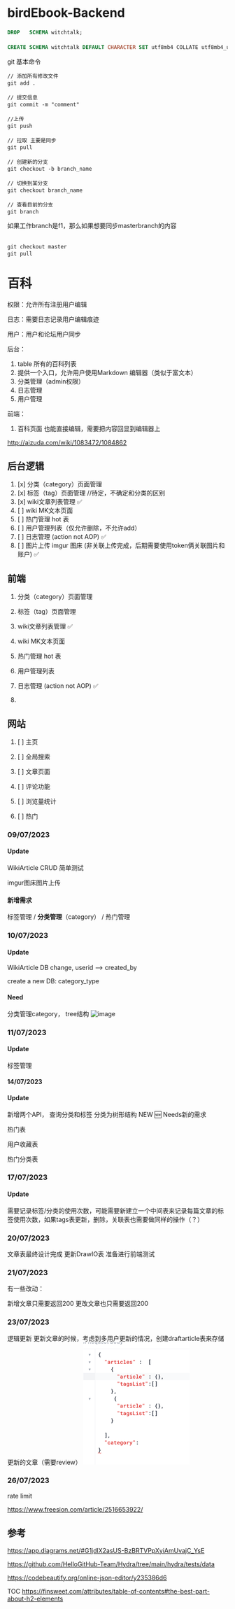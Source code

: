 # birdEbook-Backend

```sql
DROP   SCHEMA witchtalk;

CREATE SCHEMA witchtalk DEFAULT CHARACTER SET utf8mb4 COLLATE utf8mb4_unicode_ci;

```
git 基本命令

```shell
// 添加所有修改文件
git add .

// 提交信息
git commit -m "comment"

//上传
git push

// 拉取 主要是同步
git pull

// 创建新的分支
git checkout -b branch_name

// 切换到某分支
git checkout branch_name

// 查看目前的分支
git branch

```

如果工作branch是f1，那么如果想要同步masterbranch的内容

```shell

git checkout master
git pull

```

# 百科

权限：允许所有注册用户编辑

日志：需要日志记录用户编辑痕迹

用户：用户和论坛用户同步

后台：

1. table 所有的百科列表
2. 提供一个入口，允许用户使用Markdown 编辑器（类似于富文本）
3. 分类管理（admin权限）
4. 日志管理
5. 用户管理

前端：

1. 百科页面 也能直接编辑，需要把内容回显到编辑器上



http://aizuda.com/wiki/1083472/1084862





##  后台逻辑

1. [x] 分类（category）页面管理
2. [x] 标签（tag）页面管理  //待定，不确定和分类的区别
3. [x] wiki文章列表管理 ✅
4. [ ] wiki MK文本页面
5. [ ] 热门管理 hot 表
6. [ ] 用户管理列表（仅允许删除，不允许add）
7. [ ] 日志管理 (action not AOP) ✅
8. [ ] 图片上传 imgur 图床 (非关联上传完成，后期需要使用token俩关联图片和账户) ✅



## 前端

1. 分类（category）页面管理

2. 标签（tag）页面管理

3. wiki文章列表管理 ✅

4. wiki MK文本页面

5. 热门管理 hot 表

6. 用户管理列表

7. 日志管理 (action not AOP) ✅


1.

## 网站

1. [ ] 主页

2. [ ] 全局搜索

3. [ ] 文章页面

4. [ ] 评论功能

5. [ ] 浏览量统计

6. [ ] 热门


### 09/07/2023

#### Update

WikiArticle CRUD 简单测试

imgur图床图片上传



#### 新增需求

标签管理 / **分类管理**（category） / 热门管理




###  10/07/2023

#### Update

WikiArticle DB change, userid --> created_by

create a new DB: category_type

#### Need

分类管理category， tree结构
<img width="256" alt="image" src="https://github.com/Amber916Young/birdEbook-Backend/assets/57694784/6ae81838-e15b-4c8f-9c09-85781f6f8ee9">



###  11/07/2023

#### Update

标签管理

####  14/07/2023

#### Update
新增两个API， 查询分类和标签
分类为树形结构
NEW 🆕 Needs新的需求

热门表

用户收藏表

热门分类表

###  17/07/2023

#### Update

需要记录标签/分类的使用次数，可能需要新建立一个中间表来记录每篇文章的标签使用次数，如果tags表更新，删除，关联表也需要做同样的操作（？）

###  20/07/2023
文章表最终设计完成
更新DrawIO表
准备进行前端测试

###  21/07/2023
有一些改动：

新增文章只需要返回200
更改文章也只需要返回200

###  23/07/2023

逻辑更新
更新文章的时候，考虑到多用户更新的情况，创建draftarticle表来存储更新的文章（需要review）
![img.png](img.png)


### 26/07/2023
rate limit 

https://www.freesion.com/article/2516653922/

## 参考

https://app.diagrams.net/#G1jdlX2asUS-BzBRTVPpXyiAmUvajC_YsE

https://github.com/HelloGitHub-Team/Hydra/tree/main/hydra/tests/data

https://codebeautify.org/online-json-editor/y235386d6

TOC 
https://finsweet.com/attributes/table-of-contents#the-best-part-about-h2-elements
